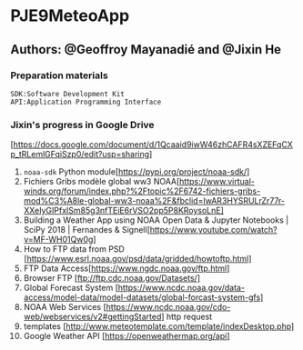 # PJE9MeteoApp

## Authors: @Geoffroy Mayanadié and @Jixin He

### Preparation materials
    SDK:Software Development Kit
    API:Application Programming Interface
### Jixin's progress in Google Drive
[https://docs.google.com/document/d/1Qcaaid9iwW46zhCAFR4sXZEFqCXp_tRLemlGFqiSzp0/edit?usp=sharing]
1) `noaa-sdk` Python module[https://pypi.org/project/noaa-sdk/]
2) Fichiers Gribs modèle global ww3 NOAA[https://www.virtual-winds.org/forum/index.php?%2Ftopic%2F6742-fichiers-gribs-mod%C3%A8le-global-ww3-noaa%2F&fbclid=IwAR3HYSRULrZr77r-XXeIyGIPfxISm85g3nfTEiE6rVSO2pp5P8KRoysoLnE]
3) Building a Weather App using NOAA Open Data & Jupyter Notebooks | SciPy 2018 | Fernandes & Signell[https://www.youtube.com/watch?v=MF-WH01Qw0g]
4) How to FTP data from PSD [https://www.esrl.noaa.gov/psd/data/gridded/howtoftp.html]
5) FTP Data Access[https://www.ngdc.noaa.gov/ftp.html]  
6) Browser FTP [ftp://ftp.cdc.noaa.gov/Datasets/]
7) Global Forecast System [https://www.ncdc.noaa.gov/data-access/model-data/model-datasets/global-forcast-system-gfs]
8) NOAA Web Services [https://www.ncdc.noaa.gov/cdo-web/webservices/v2#gettingStarted] http request
9) templates [http://www.meteotemplate.com/template/indexDesktop.php]
10) Google Weather API [https://openweathermap.org/api]
